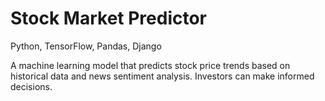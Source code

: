 # Stock Market Predictor

Python, TensorFlow, Pandas, Django

A machine learning model that predicts stock price trends based on historical data and news sentiment analysis. Investors can make informed decisions.
